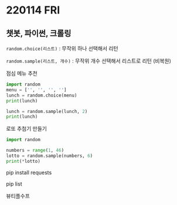 # 220114 FRI

## 챗봇, 파이썬, 크롤링



`random.choice(리스트)` : 무작위 하나 선택해서 리턴

`random.sample(리스트, 개수)` : 무작위 개수 선택해서 리스트로 리턴 (비복원)



점심 메뉴 추천

```python
import random
menu = ['', '', '', '']
lunch = random.choice(menu)
print(lunch)

lunch = random.sample(lunch, 2)
print(lunch)
```



로또 추첨기 만들기

```python
import random

numbers = range(1, 46)
lotto = random.sample(numbers, 6)
print(*lotto)
```



pip install requests

pip list

뷰티플수프

















